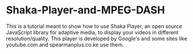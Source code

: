 # Shaka-Player-and-MPEG-DASH
This is a tutorial meant to show how to use Shaka Player, an open source JavaScript library for adaptive media, to display your videos in different resolution/quality. This player is developed by Google's and some sites like youtube.com and spearmanplus.co.ke use them.

